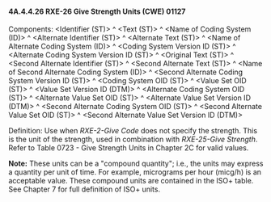 #### 4A.4.4.26 RXE-26 Give Strength Units (CWE) 01127

Components: &lt;Identifier (ST)> ^ &lt;Text (ST)> ^ &lt;Name of Coding System (ID)> ^ &lt;Alternate Identifier (ST)> ^ &lt;Alternate Text (ST)> ^ &lt;Name of Alternate Coding System (ID)> ^ &lt;Coding System Version ID (ST)> ^ &lt;Alternate Coding System Version ID (ST)> ^ &lt;Original Text (ST)> ^ &lt;Second Alternate Identifier (ST)> ^ &lt;Second Alternate Text (ST)> ^ &lt;Name of Second Alternate Coding System (ID)> ^ &lt;Second Alternate Coding System Version ID (ST)> ^ &lt;Coding System OID (ST)> ^ &lt;Value Set OID (ST)> ^ &lt;Value Set Version ID (DTM)> ^ &lt;Alternate Coding System OID (ST)> ^ &lt;Alternate Value Set OID (ST)> ^ &lt;Alternate Value Set Version ID (DTM)> ^ &lt;Second Alternate Coding System OID (ST)> ^ &lt;Second Alternate Value Set OID (ST)> ^ &lt;Second Alternate Value Set Version ID (DTM)>

Definition: Use when _RXE-2-Give Code_ does not specify the strength. This is the unit of the strength, used in combination with _RXE-25-Give Strength_. Refer to Table 0723 - Give Strength Units in Chapter 2C for valid values.

**Note:** These units can be a "compound quantity"; i.e., the units may express a quantity per unit of time. For example, micrograms per hour (micg/h) is an acceptable value. These compound units are contained in the ISO+ table. See Chapter 7 for full definition of ISO+ units.
